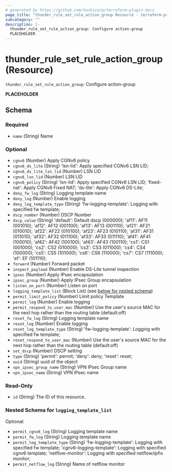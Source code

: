 ```yaml
---
# generated by https://github.com/hashicorp/terraform-plugin-docs
page_title: "thunder_rule_set_rule_action_group Resource - terraform-provider-thunder"
subcategory: ""
description: |-
  thunder_rule_set_rule_action_group: Configure action-group
  PLACEHOLDER
---
```


# thunder_rule_set_rule_action_group (Resource)

`thunder_rule_set_rule_action_group`: Configure action-group

__PLACEHOLDER__



<!-- schema generated by tfplugindocs -->
## Schema

### Required

- `name` (String) Name

### Optional

- `cgnv6` (Number) Apply CGNv6 policy
- `cgnv6_ds_lite` (String) 'lsn-lid': Apply specified CGNv6 LSN LID;
- `cgnv6_ds_lite_lsn_lid` (Number) LSN LID
- `cgnv6_lsn_lid` (Number) LSN LID
- `cgnv6_policy` (String) 'lsn-lid': Apply specified CGNv6 LSN LID; 'fixed-nat': Apply CGNv6 Fixed NAT; 'ds-lite': Apply CGNv6 DS-Lite;
- `deny_fw_log` (String) Logging template name
- `deny_log` (Number) Enable logging
- `deny_log_template_type` (String) 'fw-logging-template': Logging with specified fw template;
- `dscp_number` (Number) DSCP Number
- `dscp_value` (String) 'default': Default dscp (000000); 'af11': AF11 (001010); 'af12': AF12 (001100); 'af13': AF13 (001110); 'af21': AF21 (010010); 'af22': AF22 (010100); 'af23': AF23 (010110); 'af31': AF31 (011010); 'af32': AF32 (011100); 'af33': AF33 (011110); 'af41': AF41 (100010); 'af42': AF42 (100100); 'af43': AF43 (100110); 'cs1': CS1 (001000); 'cs2': CS2 (010000); 'cs3': CS3 (011000); 'cs4': CS4 (100000); 'cs5': CS5 (101000); 'cs6': CS6 (110000); 'cs7': CS7 (111000); 'ef': EF (101110);
- `forward` (Number) Forward packet
- `inspect_payload` (Number) Enable DS-Lite tunnel inspection
- `ipsec` (Number) Apply IPsec encapsulation
- `ipsec_group` (Number) Apply IPsec Group encapsulation
- `listen_on_port` (Number) Listen on port
- `logging_template_list` (Block List) (see [below for nested schema](#nestedblock--logging_template_list))
- `permit_limit_policy` (Number) Limit policy Template
- `permit_log` (Number) Enable logging
- `permit_respond_to_user_mac` (Number) Use the user's source MAC for the next hop rather than the routing table (default:off)
- `reset_fw_log` (String) Logging template name
- `reset_log` (Number) Enable logging
- `reset_log_template_type` (String) 'fw-logging-template': Logging with specified fw template;
- `reset_respond_to_user_mac` (Number) Use the user's source MAC for the next hop rather than the routing table (default:off)
- `set_dscp` (Number) DSCP setting
- `type` (String) 'permit': permit; 'deny': deny; 'reset': reset;
- `uuid` (String) uuid of the object
- `vpn_ipsec_group_name` (String) VPN IPsec Group name
- `vpn_ipsec_name` (String) VPN IPsec name

### Read-Only

- `id` (String) The ID of this resource.

<a id="nestedblock--logging_template_list"></a>
### Nested Schema for `logging_template_list`

Optional:

- `permit_cgnv6_log` (String) Logging template name
- `permit_fw_log` (String) Logging template name
- `permit_log_template_type` (String) 'fw-logging-template': Logging with specified fw template; 'cgnv6-logging-template': Logging with specified cgnv6 template; 'netflow-monitor': Logging with specified netflow/ipfix monitor;
- `permit_netflow_log` (String) Name of netflow monitor


